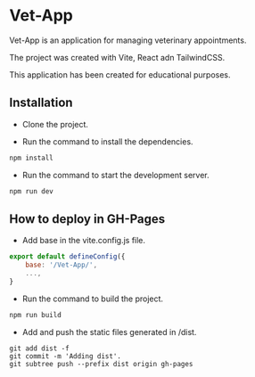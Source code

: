# Vet-App

Vet-App is an application for managing veterinary appointments.

The project was created with Vite, React adn TailwindCSS.

This application has been created for educational purposes.

## Installation

- Clone the project.

- Run the command to install the dependencies.

```bash
npm install
```

- Run the command to start the development server.

```bash
npm run dev
```

## How to deploy in GH-Pages

- Add base in the vite.config.js file.

```js
export default defineConfig({
    base: '/Vet-App/',
    ...,
}
```

- Run the command to build the project.

```bash
npm run build
```

- Add and push the static files generated in /dist.

```git
git add dist -f
git commit -m 'Adding dist'.
git subtree push --prefix dist origin gh-pages
```
